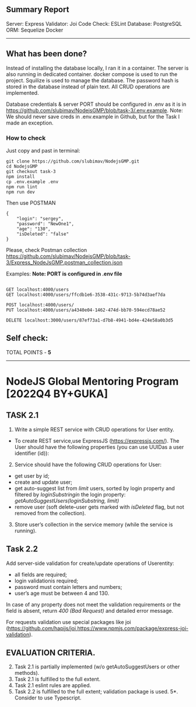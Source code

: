 ## Summary Report

Server: Express
Validator: Joi
Code Check: ESLint
Database: PostgreSQL
ORM: Sequelize
Docker

---

## What has been done?

Instead of installing the database locally, I ran it in a container.
The server is also running in dedicated container. docker compose is used to run the project.
Squilize is used to manage the database. The password hash is stored in the database instead of plain text.
All CRUD operations are implemented.

Database credentials & server PORT should be configured in .env as it is in https://github.com/slubimav/NodejsGMP/blob/task-3/.env.example. Note: We should never save creds in .env.example in Github, but for the Task I made an exception.

### How to check

Just copy and past in terminal:

```
git clone https://github.com/slubimav/NodejsGMP.git
cd NodejsGMP
git checkout task-3
npm install
cp .env.example .env
npm run lint
npm run dev

```

Then use POSTMAN

```
{
    "login": "sergey",
    "password": "NewOne1",
    "age": "130",
    "isDeleted": "false"
}

```

Please, check Postman collection https://github.com/slubimav/NodejsGMP/blob/task-3/Express_NodeJsGMP.postman_collection.json

Examples:
**Note: PORT is configured in .env file**

```

GET localhost:4000/users
GET localhost:4000/users/ffcdb1e6-3538-431c-9713-5b74d3aef7da

POST localhost:4000/users/
PUT localhost:4000/users/a4340e04-1462-474d-bb70-594ecd78ae52

DELETE localhost:3000/users/87ef73a1-d7b8-4941-bd4e-424e58a0b3d5

```

## Self check:

TOTAL POINTS - **5**

---

# NodeJS Global Mentoring Program [2022Q4 BY+GUKA]

## TASK 2.1

1. Write a simple REST service with CRUD operations for User entity.

- To create REST service,use ExpressJS (https://expressjs.com/). The User should have the following properties (you can use UUIDas a user identifier (id)):

2. Service should have the following CRUD operations for User:

- get user by id;
- create and update user;
- get auto-suggest list from _limit_ users, sorted by login property and filtered by _loginSubstringin_ the login property: _getAutoSuggestUsers(loginSubstring, limit)_
- remove user (soft delete–user gets marked with _isDeleted_ flag, but not removed from the collection).

3. Store user’s collection in the service memory (while the service is running).

## Task 2.2

Add server-side validation for create/update operations of Userentity:

- all fields are required;
- login validationis required;
- password must contain letters and numbers;
- user’s age must be between 4 and 130.

In case of any property does not meet the validation requirements or the field is absent, return _400 (Bad Request)_ and detailed error message.

For requests validation use special packages like joi (https://github.com/hapijs/joi,https://www.npmjs.com/package/express-joi-validation).

## EVALUATION CRITERIA.

2. Task 2.1 is partially implemented (w/o getAutoSuggestUsers or other methods).
3. Task 2.1 is fulfilled to the full extent.
4. Task 2.1 eslint rules are applied.
5. Task 2.2 is fulfilled to the full extent; validation package is used.
   5\*. Consider to use Typescript.
